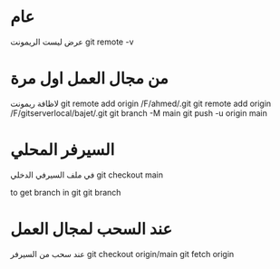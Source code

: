 # عام
عرض ليست الريمونت
git remote -v

# من مجال العمل اول مرة
لاظافة ريمونت
git remote add origin  /F/ahmed/.git
git remote add origin  /F/gitserverlocal/bajet/.git
git branch -M main
git push -u origin main


# السيرفر المحلي
في ملف السيرفي الدخلي 
git checkout main

to get branch in git
git branch


# عند السحب لمجال العمل
عند سحب من السيرفر
git checkout origin/main
git fetch origin 
